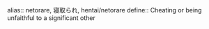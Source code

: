alias:: netorare, 寝取られ, hentai/netorare
define:: Cheating or being unfaithful to a significant other

